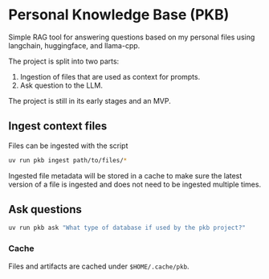 # Personal Knowledge Base (PKB)

Simple RAG tool for answering questions based on my personal files
using langchain, huggingface, and llama-cpp.

The project is split into two parts:
1. Ingestion of files that are used as context for prompts.
2. Ask question to the LLM.

The project is still in its early stages and an MVP.

## Ingest context files

Files can be ingested with the script

```bash
uv run pkb ingest path/to/files/*
```

Ingested file metadata will be stored in a cache to make sure
the latest version of a file is ingested and does not need to be
ingested multiple times.

## Ask questions

```bash
uv run pkb ask "What type of database if used by the pkb project?"
```

### Cache

Files and artifacts are cached under `$HOME/.cache/pkb`.
